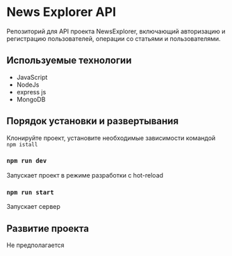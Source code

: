 # News Explorer API

Репозиторий для API проекта NewsExplorer, включающий авторизацию и регистрацию пользователей, операции со статьями и пользователями.

## Используемые технологии
* JavaScript
* NodeJs
* express js
* MongoDB

## Порядок установки и развертывания

Клонируйте проект, установите необходимые зависимости командой `npm istall`

### `npm run dev`
Запускает проект в режиме разработки с hot-reload

### `npm run start`
Запускает сервер

## Развитие проекта

Не предполагается

